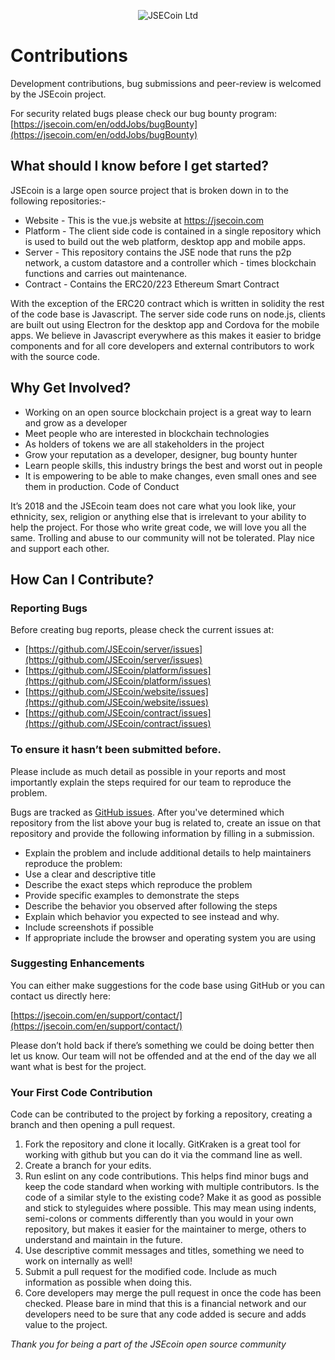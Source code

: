 <div align="center">

![JSECoin Ltd](https://jsecoin.com/docs/images/JSECoin_logo.png)
</div>

# Contributions

Development contributions, bug submissions and peer-review is welcomed by the JSEcoin project. 

For security related bugs please check our bug bounty program: 
[https://jsecoin.com/en/oddJobs/bugBounty](https://jsecoin.com/en/oddJobs/bugBounty)

## What should I know before I get started?

JSEcoin is a large open source project that is broken down in to the following repositories:-

- Website - This is the vue.js website at https://jsecoin.com
- Platform - The client side code is contained in a single repository which is used to build out the web platform, desktop app and mobile apps. 
- Server - This repository contains the JSE node that runs the p2p network, a custom datastore and a controller which - times blockchain functions and carries out maintenance.
- Contract - Contains the ERC20/223 Ethereum Smart Contract

With the exception of the ERC20 contract which is written in solidity the rest of the code base is Javascript. The server side code runs on node.js, clients are built out using Electron for the desktop app and Cordova for the mobile apps. We believe in Javascript everywhere as this makes it easier to bridge components and for all core developers and external contributors to work with the source code.

## Why Get Involved?

- Working on an open source blockchain project is a great way to learn and grow as a developer
- Meet people who are interested in blockchain technologies
- As holders of tokens we are all stakeholders in the project
- Grow your reputation as a developer, designer, bug bounty hunter
- Learn people skills, this industry brings the best and worst out in people
- It is empowering to be able to make changes, even small ones and see them in production.
Code of Conduct

It’s 2018 and the JSEcoin team does not care what you look like, your ethnicity, sex, religion or anything else that is irrelevant to your ability to help the project. For those who write great code, we will love you all the same. Trolling and abuse to our community will not be tolerated. Play nice and support each other.

## How Can I Contribute?
### Reporting Bugs

Before creating bug reports, please check the current issues at:

- [https://github.com/JSEcoin/server/issues](https://github.com/JSEcoin/server/issues)
- [https://github.com/JSEcoin/platform/issues](https://github.com/JSEcoin/platform/issues)
- [https://github.com/JSEcoin/website/issues](https://github.com/JSEcoin/website/issues)
- [https://github.com/JSEcoin/contract/issues](https://github.com/JSEcoin/contract/issues)

### To ensure it hasn’t been submitted before.

Please include as much detail as possible in your reports and most importantly explain the steps required for our team to reproduce the problem.

Bugs are tracked as [GitHub issues](https://guides.github.com/features/issues/). After you've determined which repository from the list above your bug is related to, create an issue on that repository and provide the following information by filling in a submission.

- Explain the problem and include additional details to help maintainers reproduce the problem:
- Use a clear and descriptive title
- Describe the exact steps which reproduce the problem 
- Provide specific examples to demonstrate the steps
- Describe the behavior you observed after following the steps
- Explain which behavior you expected to see instead and why.
- Include screenshots if possible
- If appropriate include the browser and operating system you are using

### Suggesting Enhancements

You can either make suggestions for the code base using GitHub or you can contact us directly here: 

[https://jsecoin.com/en/support/contact/](https://jsecoin.com/en/support/contact/)

Please don’t hold back if there’s something we could be doing better then let us know. Our team will not be offended and at the end of the day we all want what is best for the project.

### Your First Code Contribution

Code can be contributed to the project by forking a repository, creating a branch and then opening a pull request.

1. Fork the repository and clone it locally. GitKraken is a great tool for working with github but you can do it via the command line as well.
2. Create a branch for your edits.
3. Run eslint on any code contributions. This helps find minor bugs and keep the code standard when working with multiple contributors. Is the code of a similar style to the existing code? Make it as good as possible and stick to styleguides where possible. This may mean using indents, semi-colons or comments differently than you would in your own repository, but makes it easier for the maintainer to merge, others to understand and maintain in the future.
4. Use descriptive commit messages and titles, something we need to work on internally as well!
5. Submit a pull request for the modified code. Include as much information as possible when doing this.
6. Core developers may merge the pull request in once the code has been checked. Please bare in mind that this is a financial network and our developers need to be sure that any code added is secure and adds value to the project.

*Thank you for being a part of the JSEcoin open source community*
